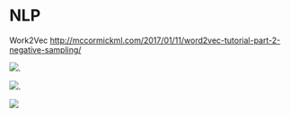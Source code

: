 # NLP


Work2Vec http://mccormickml.com/2017/01/11/word2vec-tutorial-part-2-negative-sampling/

![](http://latex.codecogs.com/gif.latex?F_1=\\frac{Precision*Recall}{Precision+Recall}). 

![](http://latex.codecogs.com/gif.latex?Precision=\\frac{TP}{TP+FP}). 

![](http://latex.codecogs.com/gif.latex?Recall=\\frac{TP}{TP+FN})

